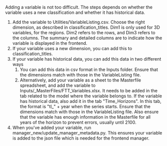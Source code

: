 Adding a variable is not too difficult. The steps depends on whether the variable uses a new classification and whether it has historical data.
1. Add the variable to Utilities/VariableListing.csv. Choose the right dimension, as described in classification_titles. Dim1 is only used for 3D variables, for the regions. Dim2 refers to the rows, and Dim3 refers to the columns. The summary and detailed columns are to indicate how the variable is displayed in the frontend.
2. If your variable uses a new dimension, you can add this to classification_titles.
3. If your variable has historical data, you can add this data in two different ways
    1. You can add this data in csv format in the Inputs folder. Ensure that the dimensions match with those in the VariableListing file.
    2. Alternatively, add your variable as a sheet to the Masterfile spreadsheet, and add the variable to Inputs/\_MasterFiles/FTT\_Variables.xlsx. It needs to be added in the tab related to the model where the variable belongs to. If the variable has historical data, also add it in the tab "Time_Horizons". In this tab, the format is "tl_" + year when the series starts. Ensure that the dimensions match with those in the VariableListing file. Also ensure that the variable has enough information in the Masterfile for all years of the horizon to prevent errors, usually until 2100. 
4. When you've added your variable, run manager_new/update_manager_metadata.py. This ensures your variable is added to the json file which is needed for the frontend manager. 

